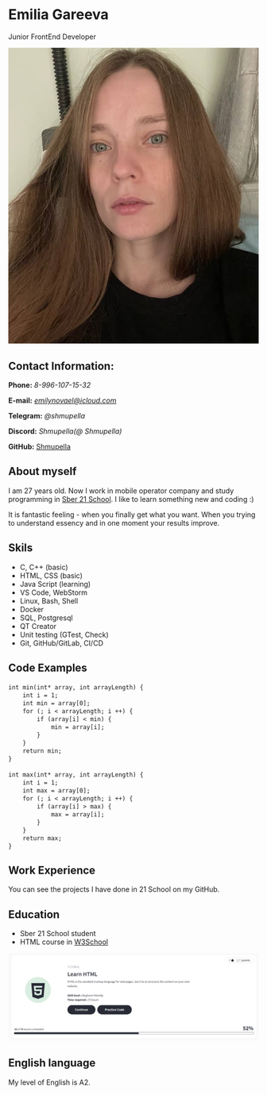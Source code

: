 # Emilia Gareeva 
Junior FrontEnd Developer

![myPhoto](myPhoto.jpg)
## Contact Information:

**Phone:** *8-996-107-15-32*

**E-mail:** *emilynovael@icloud.com*

**Telegram:** *@shmupella*

**Discord:** *Shmupella(@ Shmupella)*

**GitHub:** [Shmupella](https://github.com/Shmupella)

## About myself

 I am 27 years old. Now I work in mobile operator company and study programming in [Sber 21 School](https://21-school.ru/). I like to learn something new and coding :)

It is fantastic feeling - when you finally get what you want. When you trying to understand essencу and in one moment your results improve.

## Skils

* C, C++ (basic)
* HTML, CSS (basic)
* Java Script (learning)
* VS Code, WebStorm
* Linux, Bash, Shell
* Docker
* SQL, Postgresql
* QT Creator
* Unit testing (GTest, Check)
* Git, GitHub/GitLab, CI/CD

## Code Examples
```
int min(int* array, int arrayLength) {
    int i = 1;
    int min = array[0];
    for (; i < arrayLength; i ++) {
        if (array[i] < min) {
            min = array[i];
        }
    }
    return min;
}

int max(int* array, int arrayLength) {
    int i = 1;
    int max = array[0];
    for (; i < arrayLength; i ++) {
        if (array[i] > max) {
            max = array[i];
        }
    }
    return max;
}
```

## Work Experience
You can see the projects I have done in 21 School on my GitHub.

## Education

* Sber 21 School student
* HTML course in [W3School](https://www.w3schools.com/)

![W3SchoolHtml](w3school_html_course.PNG)

## English language
My level of English is A2. 